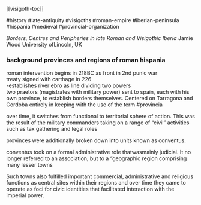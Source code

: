 [[visigoth-toc]]

#history #late-antiquity #visigoths #roman-empire #iberian-peninsula #hispania #medieval #provincial-organization   

*Borders, Centres and Peripheries in late Roman and Visigothic Iberia*
Jamie Wood University ofLincoln, UK

### background provinces and regions of roman hispania
roman intervention begins in 218BC as front in 2nd punic war  
treaty signed with carthage in 226  
 -establishes river ebro as line dividing two powers  
two praetors (magistrates with military power) sent to spain, each with his own province, to establish borders themselves.  Centered on Tarragona and Cordoba
entirely in keeping with the use of the term #provincia

over time, it switches from functional to territorial sphere of action. This was the result of the military commanders taking on a range of “civil” activities  such as tax gathering and legal roles    

provinces were additionally broken down into units known as conventus.

conventus took on a formal administrative role thatwasmainly judicial. It no longer referred to an association, but to a “geographic region comprising many lesser towns  

Such towns also fulfilled important commercial, administrative and religious functions as central sites within their regions and over time they came to operate as foci for civic identities that facilitated interaction with the imperial power.